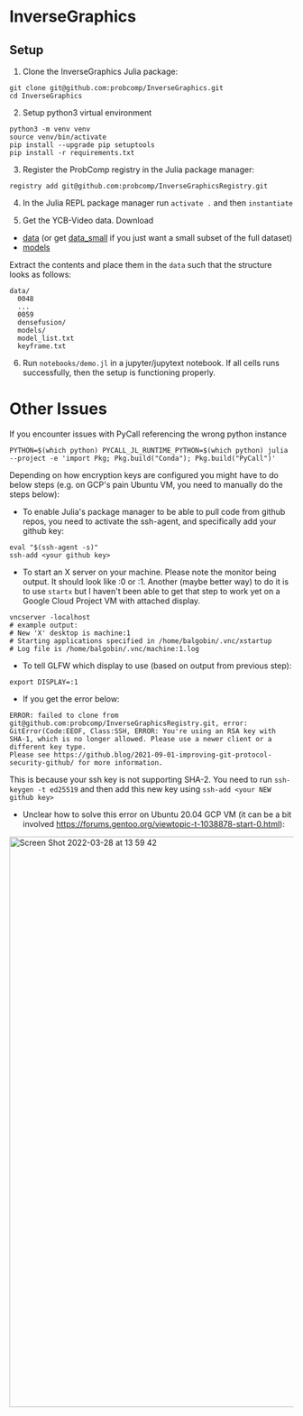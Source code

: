 # InverseGraphics

## Setup 

1. Clone the InverseGraphics Julia package:
```shell
git clone git@github.com:probcomp/InverseGraphics.git
cd InverseGraphics
```
2. Setup python3 virtual environment
```shell
python3 -m venv venv
source venv/bin/activate
pip install --upgrade pip setuptools
pip install -r requirements.txt
```

3. Register the ProbComp registry in the Julia package manager:
```
registry add git@github.com:probcomp/InverseGraphicsRegistry.git
```

4. In the Julia REPL package manager run `activate .` and then `instantiate`

5. Get the YCB-Video data. Download 
- [data](https://www.dropbox.com/s/dhbqmiu8i3mb3lx/ycbv-test.zip?dl=0) (or get [data_small](https://www.dropbox.com/s/ryyeh0jdkcmdpmu/0048.zip?dl=0) if you just want a small subset of the full dataset)
- [models](https://www.dropbox.com/s/i4p7hci3kw375wd/models_txts_densefusion_results.zip?dl=0)

Extract the contents and place them in the `data` such that the structure looks as follows:
```
data/
  0048
  ...
  0059
  densefusion/
  models/
  model_list.txt
  keyframe.txt
```

6. Run `notebooks/demo.jl` in a jupyter/jupytext notebook. If all cells runs successfully, then the setup is functioning properly.

# Other Issues

If you encounter issues with PyCall referencing the wrong python instance
```shell
PYTHON=$(which python) PYCALL_JL_RUNTIME_PYTHON=$(which python) julia --project -e 'import Pkg; Pkg.build("Conda"); Pkg.build("PyCall")'
```

Depending on how encryption keys are configured you might have to do below steps (e.g. on GCP's pain Ubuntu VM, you need to manually do the steps below):
- To enable Julia's package manager to be able to pull code from github repos, you need to activate the ssh-agent, and specifically add your github key:
```
eval "$(ssh-agent -s)"
ssh-add <your github key>

```
- To start an X server on your machine. Please note the monitor being output. It should look like :0 or :1. Another (maybe better way) to do it is to use `startx` but I haven't been able to get that step to work yet on a Google Cloud Project VM with attached display. 
```
vncserver -localhost
# example output:
# New 'X' desktop is machine:1
# Starting applications specified in /home/balgobin/.vnc/xstartup
# Log file is /home/balgobin/.vnc/machine:1.log
```

- To tell GLFW which display to use (based on output from previous step):
```
export DISPLAY=:1
```

- If you get the error below:
```
ERROR: failed to clone from git@github.com:probcomp/InverseGraphicsRegistry.git, error: GitError(Code:EEOF, Class:SSH, ERROR: You're using an RSA key with SHA-1, which is no longer allowed. Please use a newer client or a different key type.
Please see https://github.blog/2021-09-01-improving-git-protocol-security-github/ for more information.
```
This is because your ssh key is not supporting SHA-2. You need to run `ssh-keygen -t ed25519` and then add this new key using `ssh-add <your NEW github key>`

- Unclear how to solve this error on Ubuntu 20.04 GCP VM (it can be a bit involved https://forums.gentoo.org/viewtopic-t-1038878-start-0.html):

<img width="1012" alt="Screen Shot 2022-03-28 at 13 59 42" src="https://user-images.githubusercontent.com/1942909/160468427-c3ee09ba-68ad-4741-9643-b10659e4f53e.png">








